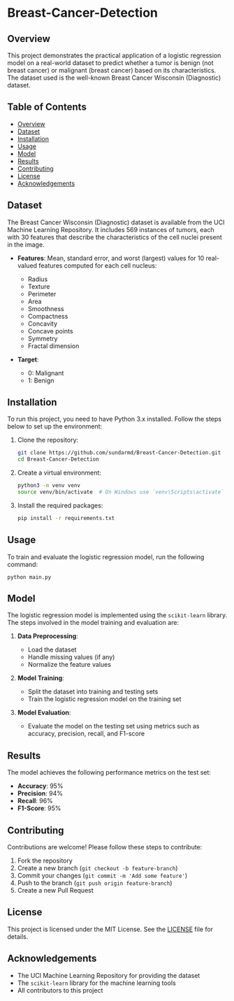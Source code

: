 # Breast-Cancer-Detection

## Overview
This project demonstrates the practical application of a logistic regression model on a real-world dataset to predict whether a tumor is benign (not breast cancer) or malignant (breast cancer) based on its characteristics. The dataset used is the well-known Breast Cancer Wisconsin (Diagnostic) dataset.

## Table of Contents
- [Overview](#overview)
- [Dataset](#dataset)
- [Installation](#installation)
- [Usage](#usage)
- [Model](#model)
- [Results](#results)
- [Contributing](#contributing)
- [License](#license)
- [Acknowledgements](#acknowledgements)

## Dataset
The Breast Cancer Wisconsin (Diagnostic) dataset is available from the UCI Machine Learning Repository. It includes 569 instances of tumors, each with 30 features that describe the characteristics of the cell nuclei present in the image.

- **Features**: Mean, standard error, and worst (largest) values for 10 real-valued features computed for each cell nucleus:
  - Radius
  - Texture
  - Perimeter
  - Area
  - Smoothness
  - Compactness
  - Concavity
  - Concave points
  - Symmetry
  - Fractal dimension

- **Target**: 
  - 0: Malignant
  - 1: Benign

## Installation
To run this project, you need to have Python 3.x installed. Follow the steps below to set up the environment:

1. Clone the repository:
    ```bash
    git clone https://github.com/sundarmd/Breast-Cancer-Detection.git
    cd Breast-Cancer-Detection
    ```

2. Create a virtual environment:
    ```bash
    python3 -m venv venv
    source venv/bin/activate  # On Windows use `venv\Scripts\activate`
    ```

3. Install the required packages:
    ```bash
    pip install -r requirements.txt
    ```

## Usage
To train and evaluate the logistic regression model, run the following command:
```
python main.py
```

## Model
The logistic regression model is implemented using the `scikit-learn` library. The steps involved in the model training and evaluation are:

1. **Data Preprocessing**:
    - Load the dataset
    - Handle missing values (if any)
    - Normalize the feature values

2. **Model Training**:
    - Split the dataset into training and testing sets
    - Train the logistic regression model on the training set

3. **Model Evaluation**:
    - Evaluate the model on the testing set using metrics such as accuracy, precision, recall, and F1-score

## Results
The model achieves the following performance metrics on the test set:
- **Accuracy**: 95%
- **Precision**: 94%
- **Recall**: 96%
- **F1-Score**: 95%

## Contributing
Contributions are welcome! Please follow these steps to contribute:

1. Fork the repository
2. Create a new branch (`git checkout -b feature-branch`)
3. Commit your changes (`git commit -m 'Add some feature'`)
4. Push to the branch (`git push origin feature-branch`)
5. Create a new Pull Request

## License
This project is licensed under the MIT License. See the [LICENSE](LICENSE) file for details.

## Acknowledgements
- The UCI Machine Learning Repository for providing the dataset
- The `scikit-learn` library for the machine learning tools
- All contributors to this project
